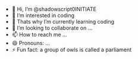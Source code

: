 - 👋 Hi, I’m @shadowscript0INITIATE
- 👀 I’m interested in coding
- 🌱 Thats why I’m currently learning coding
- 💞️ I’m looking to collaborate on ...
- 📫 How to reach me ...
- 😄 Pronouns: ...
- ⚡ Fun fact: a group of owls is called a parliament

<!---
shadowscript0INITIATE/shadowscript0INITIATE is a ✨ special ✨ repository because its `README.md` (this file) appears on your GitHub profile.
You can click the Preview link to take a look at your changes.
--->
